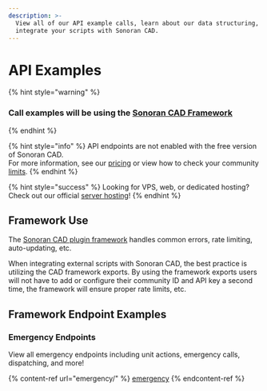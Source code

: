 ```yaml
---
description: >-
  View all of our API example calls, learn about our data structuring, and
  integrate your scripts with Sonoran CAD.
---
```


# API Examples

{% hint style="warning" %}
### Call examples will be using the [Sonoran CAD Framework](../../../roadmap/v2-legacy/framework-installation.md)
{% endhint %}

{% hint style="info" %}
API endpoints are not enabled with the free version of Sonoran CAD.\
For more information, see our [pricing](../../../pricing/faq/) or view how to check your community [limits](../../../tutorials/getting-started/view-your-limits.md).
{% endhint %}

{% hint style="success" %}
Looking for VPS, web, or dedicated hosting? Check out our official [server hosting](../../../other-products/server-hosting.md)!
{% endhint %}

## Framework Use

The [Sonoran CAD plugin framework](../../../roadmap/v2-legacy/framework-installation.md) handles common errors, rate limiting, auto-updating, etc.&#x20;

When integrating external scripts with Sonoran CAD, the best practice is utilizing the CAD framework exports. By using the framework exports users will not have to add or configure their community ID and API key a second time, the framework will ensure proper rate limits, etc.

## Framework Endpoint Examples

### Emergency Endpoints

View all emergency endpoints including unit actions, emergency calls, dispatching, and more!

{% content-ref url="emergency/" %}
[emergency](emergency/)
{% endcontent-ref %}
